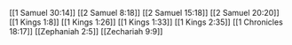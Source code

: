 [[1 Samuel 30:14]]
[[2 Samuel 8:18]]
[[2 Samuel 15:18]]
[[2 Samuel 20:20]]
[[1 Kings 1:8]]
[[1 Kings 1:26]]
[[1 Kings 1:33]]
[[1 Kings 2:35]]
[[1 Chronicles 18:17]]
[[Zephaniah 2:5]]
[[Zechariah 9:9]]

